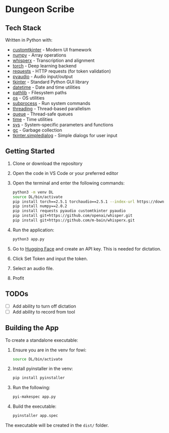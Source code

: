 # Dungeon Scribe

## Tech Stack

Written in Python with:

- [customtkinter](https://github.com/TomSchimansky/CustomTkinter) - Modern UI framework
- [numpy](https://numpy.org/) - Array operations
- [whisperx](https://github.com/m-bain/whisperx) - Transcription and alignment
- [torch](https://pytorch.org/) - Deep learning backend
- [requests](https://docs.python-requests.org/) - HTTP requests (for token validation)
- [pyaudio](https://people.csail.mit.edu/hubert/pyaudio/) - Audio input/output
- [tkinter](https://docs.python.org/3/library/tkinter.html) - Standard Python GUI library
- [datetime](https://docs.python.org/3/library/datetime.html) - Date and time utilities
- [pathlib](https://docs.python.org/3/library/pathlib.html) - Filesystem paths
- [os](https://docs.python.org/3/library/os.html) - OS utilities
- [subprocess](https://docs.python.org/3/library/subprocess.html) - Run system commands
- [threading](https://docs.python.org/3/library/threading.html) - Thread-based parallelism
- [queue](https://docs.python.org/3/library/queue.html) - Thread-safe queues
- [time](https://docs.python.org/3/library/time.html) - Time utilities
- [sys](https://docs.python.org/3/library/sys.html) - System-specific parameters and functions
- [gc](https://docs.python.org/3/library/gc.html) - Garbage collection
- [tkinter.simpledialog](https://docs.python.org/3/library/dialog.html) - Simple dialogs for user input


## Getting Started

1. Clone or download the repository
2. Open the code in VS Code or your preferred editor
3. Open the terminal and enter the following commands:

   ```bash
   python3 -m venv DL
   source DL/bin/activate
   pip install torch==2.5.1 torchaudio==2.5.1 --index-url https://download.pytorch.org/whl/cu118
   pip install numpy==2.0.2
   pip install requests pyaudio customtkinter pyaudio  
   pip install git+https://github.com/openai/whisper.git
   pip install git+https://github.com/m-bain/whisperx.git

   ```

4. Run the application:

   ```bash
   python3 app.py
   ```

5. Go to [Hugging Face](https://huggingface.co/) and create an API key. This is needed for dictation.
6. Click Set Token and input the token.
7. Select an audio file.
8. Profit

## TODOs

- [ ] Add ability to turn off dictation
- [ ] Add ability to record from tool

## Building the App

To create a standalone executable:

1. Ensure you are in the venv for fowi:

   ```bash
   source DL/bin/activate 
   ```

2. Install pyinstaller in the venv:

   ```bash
   pip install pyinstaller
   ```

3. Run the following:

   ```bash
   pyi-makespec app.py
   ```

4. Build the executable:

   ```bash
   pyinstaller app.spec
   ```

The executable will be created in the `dist/` folder.
